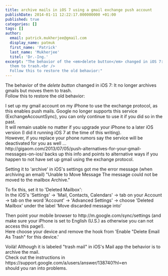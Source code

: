 ```yaml
---
title: archive mails in iOS 7 using a gmail exchange push account
publishDate: 2014-01-11 12:22:17.000000000 +01:00
published: true
categories: []
tags: []
author:
  email: patrick.mukherjee@gmail.com
  display_name: patmuk
  first_name: 'Patrick'
  last_name: 'Mukherjee'
  titel: 'Dr.-Ing.'
excerpt: "The behavior of the <em>delete button</em> changed in iOS 7: It no longer archives gmails but moves
  them to trash.<br />
  Follow this to restore the old behavior:"
---
```

  The behavior of the <em>delete button</em> changed in iOS 7: It no longer archives gmails but moves
  them to trash.<br />
  Follow this to restore the old behavior:
</p>
<p>I set up my gmail account on my iPhone to use the exchange protocol, as this enables push mails. Google no longer
  supports this service (ExchangeAccountSync), you can only continue to use it if you did so in the past.<br />
  It will remain usable no matter if you upgrade your iPhone to a later iOS version (I did it running iOS 7 at the time
  of this writing).<br />
  However, if you replace your phone rumors say the service will be deactivated for you as well ...<br />
  http://gigaom.com/2013/07/05/push-alternatives-for-your-gmail-messages-on-ios/ backs up this info and points to
  alternative ways if you happen to not have set up gmail using the exchange protocol.</p>
<p>Setting it to 'archive' in iOS's settings got me the error message (when archiving an email) "Unable to Move Message
  The message could not be moved to the mailbox Archive."</p>
<p>To fix this, set it to 'Deleted Mailbox':<br />
  In the iOS's 'Settings' -> 'Mail, Contacts, Calendars' -> tab on your Account -> tab on the word 'Account' ->
  'Advanced Settings' -> choose 'Deleted Mailbox' under the label 'Move discarded message into'</p>
<p>Then point your mobile browser to http://m.google.com/sync/settings (and make sure your iPhone is set to English
  (U.S.) as otherwise you can not access this page!).<br />
  Here choose your device and remove the hook from 'Enable "Delete Email As Trash" for this device.'</p>
<p>Voilà! Although it is labeled "trash mail" in iOS's Mail app the behavior is to archive the mail.<br />
  Check out the instructions in https://support.google.com/a/users/answer/138740?hl=en<br />
  should you ran into problems.<br />
  <!--:sr--><strong></strong><strong></strong><strong></strong><strong></strong>
</p>